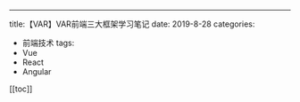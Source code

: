 ------
title:【VAR】VAR前端三大框架学习笔记
date: 2019-8-28
categories: 
- 前端技术
tags: 
- Vue
- React
- Angular

[[toc]]
